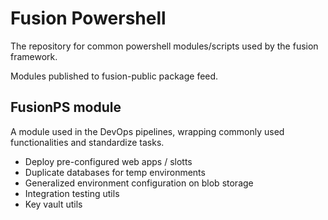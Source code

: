 # Fusion Powershell

The repository for common powershell modules/scripts used by the fusion framework.

Modules published to fusion-public package feed.

## FusionPS module

A module used in the DevOps pipelines, wrapping commonly used functionalities and standardize tasks.

- Deploy pre-configured web apps / slotts
- Duplicate databases for temp environments
- Generalized environment configuration on blob storage
- Integration testing utils
- Key vault utils

